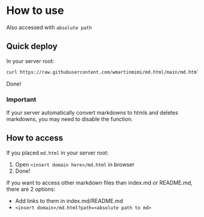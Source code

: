 # How to use

Also accessed with ```absolute path```

## Quick deploy

In your server root:

```bash
curl https://raw.githubusercontent.com/wmartinmimi/md.html/main/md.html -o md.html
```

Done!

### Important

If your server automatically convert markdowns to htmls and deletes markdowns,
you may need to disable the function.

## How to access

If you placed ```md.html``` in your server root:

1. Open ```<insert domain here>/md.html``` in browser
2. Done!

If you want to access other markdown files than index.md or README.md,
there are 2 options:

- Add links to them in index.md/README.md
- ```<insert domain>/md.html?path=<absolute path to md>```
